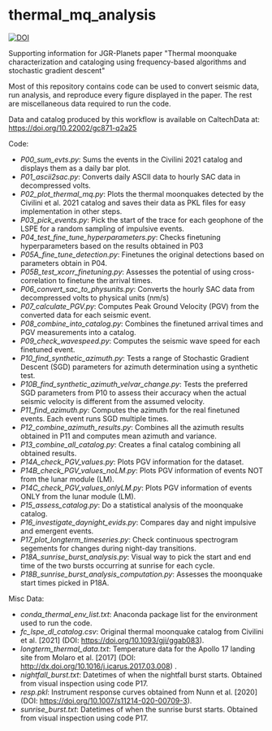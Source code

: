# thermal_mq_analysis 
[![DOI](https://zenodo.org/badge/652235845.svg)](https://zenodo.org/badge/latestdoi/652235845)

Supporting information for JGR-Planets paper "Thermal moonquake characterization and cataloging using frequency-based algorithms and stochastic gradient descent"

Most of this repository contains code can be used to convert seismic data, run analysis, and reproduce every figure displayed in the paper. The rest are miscellaneous data required to run the code. 

Data and catalog produced by this workflow is available on CaltechData at:
https://doi.org/10.22002/gc871-q2a25

Code:
- *P00_sum_evts.py*: Sums the events in the Civilini 2021 catalog and displays them as a daily bar plot. 
- *P01_ascii2sac.py*: Converts daily ASCII data to hourly SAC data in decompressed volts. 
- *P02_plot_thermal_mq.py*: Plots the thermal moonquakes detected by the Civilini et al. 2021 catalog and saves their data as PKL files for easy implementation in other steps.
- *P03_pick_events.py*: Pick the start of the trace for each geophone of the LSPE for a random sampling of impulsive events.
- *P04_test_fine_tune_hyperparameters.py*: Checks finetuning hyperparameters based on the results obtained in P03
- *P05A_fine_tune_detection.py*: Finetunes the original detections based on parameters obtain in P04. 
- *P05B_test_xcorr_finetuning.py*: Assesses the potential of using cross-correlation to finetune the arrival times.  
- *P06_convert_sac_to_physunits.py*: Converts the hourly SAC data from decompressed volts to physical units (nm/s)
- *P07_calculate_PGV.py*: Computes Peak Ground Velocity (PGV) from the converted data for each seismic event. 
- *P08_combine_into_catalog.py*: Combines the finetuned arrival times and PGV measurements into a catalog. 
- *P09_check_wavespeed.py*: Computes the seismic wave speed for each finetuned event. 
- *P10_find_synthetic_azimuth.py*: Tests a range of Stochastic Gradient Descent (SGD) parameters for azimuth determination using a synthetic test. 
- *P10B_find_synthetic_azimuth_velvar_change.py*: Tests the preferred SGD parameters from P10 to assess their accuracy when the actual seismic velocity is different from the assumed velocity. 
- *P11_find_azimuth.py*: Computes the azimuth for the real finetuned events. Each event runs SGD multiple times. 
- *P12_combine_azimuth_results.py*: Combines all the azimuth results obtained in P11 and computes mean azimuth and variance. 
- *P13_combine_all_catalog.py*: Creates a final catalog combining all obtained results. 
- *P14A_check_PGV_values.py*: Plots PGV information for the dataset.
- *P14B_check_PGV_values_noLM.py*: Plots PGV information of events NOT from the lunar module (LM).
- *P14C_check_PGV_values_onlyLM.py*: Plots PGV information of events ONLY from the lunar module (LM).
- *P15_assess_catalog.py*: Do a statistical analysis of the moonquake catalog.
- *P16_investigate_daynight_evids.py*: Compares day and night impulsive and emergent events.
- *P17_plot_longterm_timeseries.py*: Check continuous spectrogram segements for changes during night-day transitions.
- *P18A_sunrise_burst_analysis.py*: Visual way to pick the start and end time of the two bursts occurring at sunrise for each cycle.
- *P18B_sunrise_burst_analysis_computation.py*: Assesses the moonquake start times picked in P18A.

Misc Data:
- *conda_thermal_env_list.txt*: Anaconda package list for the environment used to run the code. 
- *fc_lspe_dl_catalog.csv*: Original thermal moonquake catalog from Civilini et al. [2021] (DOI: https://doi.org/10.1093/gji/ggab083).
- *longterm_thermal_data.txt*: Temperature data for the Apollo 17 landing site from Molaro et al. [2017] (DOI: http://dx.doi.org/10.1016/j.icarus.2017.03.008) .
- *nightfall_burst.txt*: Datetimes of when the nightfall burst starts. Obtained from visual inspection using code P17.
- *resp.pkl*: Instrument response curves obtained from Nunn et al. [2020] (DOI: https://doi.org/10.1007/s11214-020-00709-3).
- *sunrise_burst.txt*: Datetimes of when the sunrise burst starts. Obtained from visual inspection using code P17.